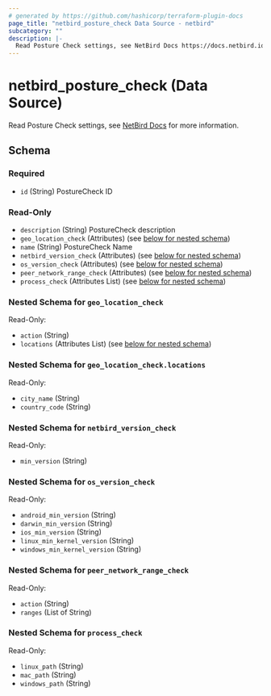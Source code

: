```yaml
---
# generated by https://github.com/hashicorp/terraform-plugin-docs
page_title: "netbird_posture_check Data Source - netbird"
subcategory: ""
description: |-
  Read Posture Check settings, see NetBird Docs https://docs.netbird.io/how-to/manage-posture-checks for more information.
---
```


# netbird_posture_check (Data Source)

Read Posture Check settings, see [NetBird Docs](https://docs.netbird.io/how-to/manage-posture-checks) for more information.



<!-- schema generated by tfplugindocs -->
## Schema

### Required

- `id` (String) PostureCheck ID

### Read-Only

- `description` (String) PostureCheck description
- `geo_location_check` (Attributes) (see [below for nested schema](#nestedatt--geo_location_check))
- `name` (String) PostureCheck Name
- `netbird_version_check` (Attributes) (see [below for nested schema](#nestedatt--netbird_version_check))
- `os_version_check` (Attributes) (see [below for nested schema](#nestedatt--os_version_check))
- `peer_network_range_check` (Attributes) (see [below for nested schema](#nestedatt--peer_network_range_check))
- `process_check` (Attributes List) (see [below for nested schema](#nestedatt--process_check))

<a id="nestedatt--geo_location_check"></a>
### Nested Schema for `geo_location_check`

Read-Only:

- `action` (String)
- `locations` (Attributes List) (see [below for nested schema](#nestedatt--geo_location_check--locations))

<a id="nestedatt--geo_location_check--locations"></a>
### Nested Schema for `geo_location_check.locations`

Read-Only:

- `city_name` (String)
- `country_code` (String)



<a id="nestedatt--netbird_version_check"></a>
### Nested Schema for `netbird_version_check`

Read-Only:

- `min_version` (String)


<a id="nestedatt--os_version_check"></a>
### Nested Schema for `os_version_check`

Read-Only:

- `android_min_version` (String)
- `darwin_min_version` (String)
- `ios_min_version` (String)
- `linux_min_kernel_version` (String)
- `windows_min_kernel_version` (String)


<a id="nestedatt--peer_network_range_check"></a>
### Nested Schema for `peer_network_range_check`

Read-Only:

- `action` (String)
- `ranges` (List of String)


<a id="nestedatt--process_check"></a>
### Nested Schema for `process_check`

Read-Only:

- `linux_path` (String)
- `mac_path` (String)
- `windows_path` (String)
